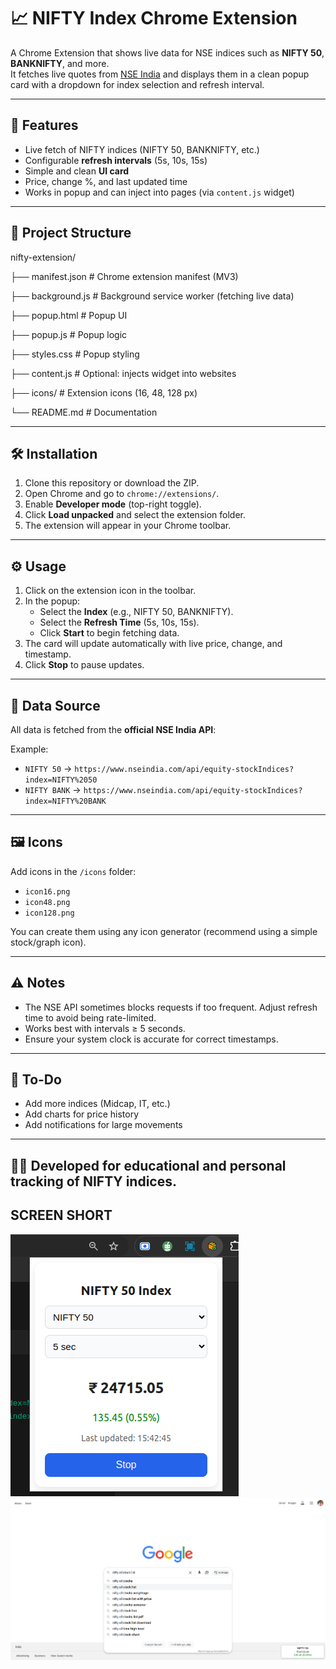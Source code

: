 # 📈 NIFTY Index Chrome Extension

A Chrome Extension that shows live data for NSE indices such as **NIFTY 50**, **BANKNIFTY**, and more.  
It fetches live quotes from [NSE India](https://www.nseindia.com) and displays them in a clean popup card with a dropdown for index selection and refresh interval.

---

## 🚀 Features
- Live fetch of NIFTY indices (NIFTY 50, BANKNIFTY, etc.)
- Configurable **refresh intervals** (5s, 10s, 15s)
- Simple and clean **UI card**
- Price, change %, and last updated time
- Works in popup and can inject into pages (via `content.js` widget)

---

## 📂 Project Structure

nifty-extension/

├── manifest.json # Chrome extension manifest (MV3)

├── background.js # Background service worker (fetching live data)

├── popup.html # Popup UI

├── popup.js # Popup logic

├── styles.css # Popup styling

├── content.js # Optional: injects widget into websites

├── icons/ # Extension icons (16, 48, 128 px)

└── README.md # Documentation


---

## 🛠 Installation
1. Clone this repository or download the ZIP.
2. Open Chrome and go to `chrome://extensions/`.
3. Enable **Developer mode** (top-right toggle).
4. Click **Load unpacked** and select the extension folder.
5. The extension will appear in your Chrome toolbar.

---

## ⚙️ Usage
1. Click on the extension icon in the toolbar.
2. In the popup:
   - Select the **Index** (e.g., NIFTY 50, BANKNIFTY).
   - Select the **Refresh Time** (5s, 10s, 15s).
   - Click **Start** to begin fetching data.
3. The card will update automatically with live price, change, and timestamp.
4. Click **Stop** to pause updates.

---

## 📡 Data Source
All data is fetched from the **official NSE India API**:  

Example:
- `NIFTY 50` → `https://www.nseindia.com/api/equity-stockIndices?index=NIFTY%2050`
- `NIFTY BANK` → `https://www.nseindia.com/api/equity-stockIndices?index=NIFTY%20BANK`
---

## 🖼 Icons
Add icons in the `/icons` folder:
- `icon16.png`
- `icon48.png`
- `icon128.png`

You can create them using any icon generator (recommend using a simple stock/graph icon).

---

## ⚠️ Notes
- The NSE API sometimes blocks requests if too frequent. Adjust refresh time to avoid being rate-limited.
- Works best with intervals ≥ 5 seconds.
- Ensure your system clock is accurate for correct timestamps.

---

## 📌 To-Do
- Add more indices (Midcap, IT, etc.)
- Add charts for price history
- Add notifications for large movements

---

👨‍💻 Developed for educational and personal tracking of NIFTY indices.
---
## SCREEN SHORT 
![alt text](image-1.png)
![alt text](image.png)


